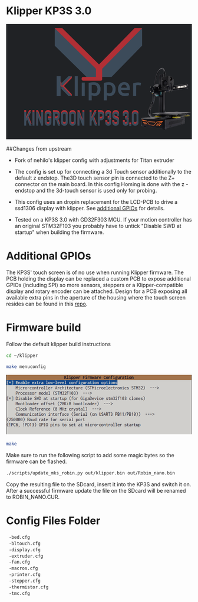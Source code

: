 # Klipper KP3S 3.0
![alt text](https://github.com/9R/klipper_KP3S/blob/main/klipper%20kp3s_30.png?raw=true)


##Changes from upstream

* Fork of nehilo's klipper config with adjustments for Titan extruder

* The config is set up for connecting a 3d Touch sensor additionally to the default z endstop.
  The3D touch sensor pin is connected to the Z+ connector on the main board. In this config Homing
  is done with the z -endstop and the 3d-touch sensor is used only for probing.

* This config uses an dropin replacement for the LCD-PCB to drive a ssd1306 display with klipper. 
  See [additional GPIOs](#additional-gpios) for details.

* Tested on a KP3S 3.0 with GD32F303 MCU. If your motion controller has an original STM32F103 you probably
  have to untick "Disable SWD at startup" when building the firmware.


# Additional GPIOs

The KP3S' touch screen is of no use when running Klipper firmware. The PCB holding the display 
can be replaced a custom PCB to expose additional GPIOs (including SPI) so more sensors, steppers 
or a Klipper-compatible display and rotary encoder can be attached. Design for a PCB exposing all 
available extra pins in the aperture of the housing where the touch screen resides can be found in 
this [repo](https://github.com/9R/kp3sExpander).

# Firmware build

Follow the default klipper build instructions

```bash
cd ~/klipper
```
```bash
make menuconfig
```

![alt text](https://raw.githubusercontent.com/9R/Klipper_KP3S/main/make.png)

```bash
make 
```
Make sure to run the following script to add some magic bytes so the firmware can be flashed.

```bash
./scripts/update_mks_robin.py out/klipper.bin out/Robin_nano.bin
```

Copy the resulting file to the SDcard, insert it into the KP3S and switch it on.
After a successful firmware update the file on the SDcard will be renamed to ROBIN_NANO.CUR.

# Config Files Folder

```bash
 -bed.cfg
 -bltouch.cfg
 -display.cfg
 -extruder.cfg
 -fan.cfg
 -macros.cfg
 -printer.cfg
 -stepper.cfg
 -thermistor.cfg
 -tmc.cfg
```
